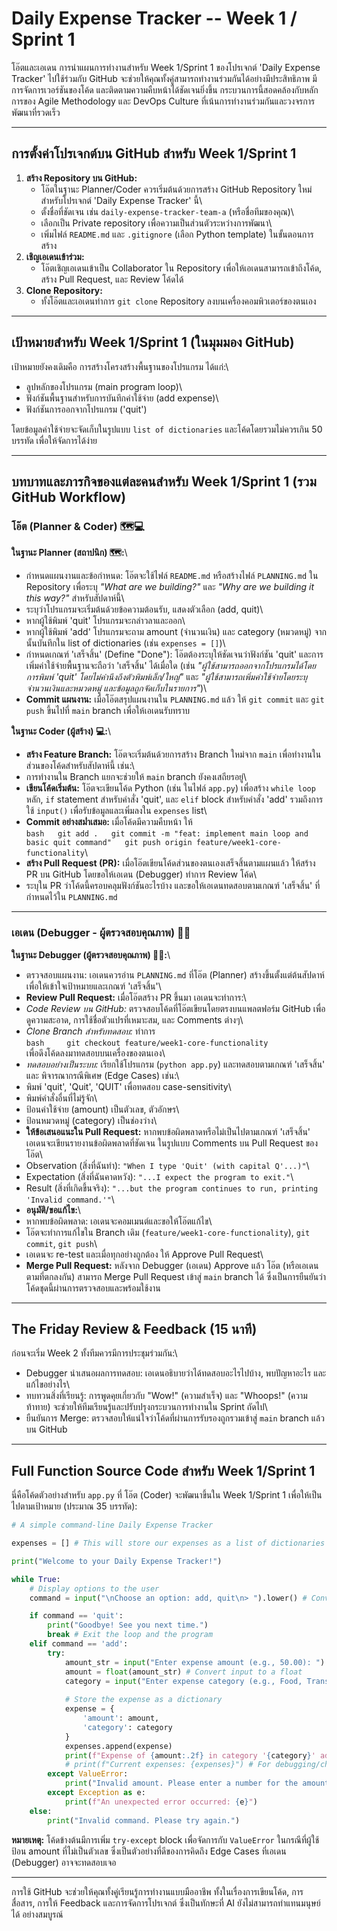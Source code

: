 # Daily Expense Tracker -- Week 1 / Sprint 1

โอ๊ตและเอเดน การนำแผนการทำงานสำหรับ Week 1/Sprint 1 ของโปรเจกต์ 'Daily
Expense Tracker' ไปใช้ร่วมกับ GitHub
จะช่วยให้คุณทั้งคู่สามารถทำงานร่วมกันได้อย่างมีประสิทธิภาพ
มีการจัดการเวอร์ชันของโค้ด และติดตามความคืบหน้าได้ชัดเจนยิ่งขึ้น
กระบวนการนี้สอดคล้องกับหลักการของ Agile Methodology และ DevOps Culture
ที่เน้นการทำงานร่วมกันและวงจรการพัฒนาที่รวดเร็ว

------------------------------------------------------------------------

## การตั้งค่าโปรเจกต์บน GitHub สำหรับ Week 1/Sprint 1

1.  **สร้าง Repository บน GitHub:**
    -   โอ๊ตในฐานะ Planner/Coder ควรเริ่มต้นด้วยการสร้าง GitHub
        Repository ใหม่สำหรับโปรเจกต์ 'Daily Expense Tracker' นี้\
    -   ตั้งชื่อที่ชัดเจน เช่น `daily-expense-tracker-team-a`
        (หรือชื่อทีมของคุณ)\
    -   เลือกเป็น Private repository
        เพื่อความเป็นส่วนตัวระหว่างการพัฒนา\
    -   เพิ่มไฟล์ `README.md` และ `.gitignore` (เลือก Python template)
        ในขั้นตอนการสร้าง
2.  **เชิญเอเดนเข้าร่วม:**
    -   โอ๊ตเชิญเอเดนเข้าเป็น Collaborator ใน Repository
        เพื่อให้เอเดนสามารถเข้าถึงโค้ด, สร้าง Pull Request, และ Review
        โค้ดได้
3.  **Clone Repository:**
    -   ทั้งโอ๊ตและเอเดนทำการ `git clone` Repository
        ลงบนเครื่องคอมพิวเตอร์ของตนเอง

------------------------------------------------------------------------

## เป้าหมายสำหรับ Week 1/Sprint 1 (ในมุมมอง GitHub)

เป้าหมายยังคงเดิมคือ การสร้างโครงสร้างพื้นฐานของโปรแกรม ได้แก่:\
- ลูปหลักของโปรแกรม (main program loop)\
- ฟังก์ชันพื้นฐานสำหรับการบันทึกค่าใช้จ่าย (add expense)\
- ฟังก์ชันการออกจากโปรแกรม ('quit')

โดยข้อมูลค่าใช้จ่ายจะจัดเก็บในรูปแบบ `list of dictionaries`
และโค้ดโดยรวมไม่ควรเกิน 50 บรรทัด เพื่อให้จัดการได้ง่าย

------------------------------------------------------------------------

## บทบาทและภารกิจของแต่ละคนสำหรับ Week 1/Sprint 1 (รวม GitHub Workflow)

### โอ๊ต (Planner & Coder) 🗺️💻

**ในฐานะ Planner (สถาปนิก) 🗺️:**\
- กำหนดแผนงานและข้อกำหนด: โอ๊ตจะใช้ไฟล์ `README.md` หรือสร้างไฟล์
`PLANNING.md` ใน Repository เพื่อระบุ *"What are we building?"* และ
*"Why are we building it this way?"* สำหรับสัปดาห์นี้\
- ระบุว่าโปรแกรมจะเริ่มต้นด้วยข้อความต้อนรับ, แสดงตัวเลือก (add, quit)\
- หากผู้ใช้พิมพ์ 'quit' โปรแกรมจะกล่าวลาและออก\
- หากผู้ใช้พิมพ์ 'add' โปรแกรมจะถาม amount (จำนวนเงิน) และ category
(หมวดหมู่) จากนั้นบันทึกใน list of dictionaries (เช่น `expenses = []`)\
- กำหนดเกณฑ์ 'เสร็จสิ้น' (Define "Done"):
โอ๊ตต้องระบุให้ชัดเจนว่าฟังก์ชัน 'quit'
และการเพิ่มค่าใช้จ่ายพื้นฐานจะถือว่า 'เสร็จสิ้น' ได้เมื่อใด (เช่น
*"ผู้ใช้สามารถออกจากโปรแกรมได้โดยการพิมพ์ 'quit'
โดยไม่คำนึงถึงตัวพิมพ์เล็ก/ใหญ่"* และ
*"ผู้ใช้สามารถเพิ่มค่าใช้จ่ายโดยระบุจำนวนเงินและหมวดหมู่
และข้อมูลถูกจัดเก็บในรายการ"*)\
- **Commit แผนงาน:** เมื่อโอ๊ตสรุปแผนงานใน `PLANNING.md` แล้ว ให้
`git commit` และ `git push` ขึ้นไปที่ `main` branch เพื่อให้เอเดนรับทราบ

**ในฐานะ Coder (ผู้สร้าง) 💻:**\
- **สร้าง Feature Branch:** โอ๊ตจะเริ่มต้นด้วยการสร้าง Branch ใหม่จาก
`main` เพื่อทำงานในส่วนของโค้ดสำหรับสัปดาห์นี้ เช่น:\
- การทำงานใน Branch แยกจะช่วยให้ `main` branch ยังคงเสถียรอยู่\
- **เขียนโค้ดเริ่มต้น:** โอ๊ตจะเขียนโค้ด Python (เช่น ในไฟล์ `app.py`)
เพื่อสร้าง `while loop` หลัก, `if` statement สำหรับคำสั่ง 'quit', และ
`elif` block สำหรับคำสั่ง 'add' รวมถึงการใช้ `input()`
เพื่อรับข้อมูลและเพิ่มลงใน `expenses` list\
- **Commit อย่างสม่ำเสมอ:** เมื่อโค้ดมีความคืบหน้า ให้\
`bash   git add .   git commit -m "feat: implement main loop and basic quit command"   git push origin feature/week1-core-functionality`\
- **สร้าง Pull Request (PR):**
เมื่อโอ๊ตเขียนโค้ดส่วนของตนเองเสร็จสิ้นตามแผนแล้ว ให้สร้าง PR บน GitHub
โดยขอให้เอเดน (Debugger) ทำการ Review โค้ด\
- ระบุใน PR ว่าโค้ดนี้ครอบคลุมฟังก์ชันอะไรบ้าง
และขอให้เอเดนทดสอบตามเกณฑ์ 'เสร็จสิ้น' ที่กำหนดไว้ใน `PLANNING.md`

------------------------------------------------------------------------

### เอเดน (Debugger - ผู้ตรวจสอบคุณภาพ) 🕵️‍♀️

**ในฐานะ Debugger (ผู้ตรวจสอบคุณภาพ) 🕵️‍♀️:**\
- ตรวจสอบแผนงาน: เอเดนควรอ่าน `PLANNING.md` ที่โอ๊ต (Planner)
สร้างขึ้นตั้งแต่ต้นสัปดาห์เพื่อให้เข้าใจเป้าหมายและเกณฑ์ 'เสร็จสิ้น'\
- **Review Pull Request:** เมื่อโอ๊ตสร้าง PR ขึ้นมา เอเดนจะทำการ:\
- *Code Review บน GitHub:* ตรวจสอบโค้ดที่โอ๊ตเขียนโดยตรงบนแพลตฟอร์ม
GitHub เพื่อดูความสะอาด, การใช้ชื่อตัวแปรที่เหมาะสม, และ Comments ต่างๆ\
- *Clone Branch สำหรับทดสอบ:* ทำการ\
`bash     git checkout feature/week1-core-functionality`\
เพื่อดึงโค้ดลงมาทดสอบบนเครื่องของตนเอง\
- *ทดสอบอย่างเป็นระบบ:* เรียกใช้โปรแกรม (`python app.py`)
และทดสอบตามเกณฑ์ 'เสร็จสิ้น' และ พิจารณากรณีพิเศษ (Edge Cases) เช่น:\
- พิมพ์ 'quit', 'Quit', 'QUIT' เพื่อทดสอบ case-sensitivity\
- พิมพ์คำสั่งอื่นที่ไม่รู้จัก\
- ป้อนค่าใช้จ่าย (amount) เป็นตัวเลข, ตัวอักษร\
- ป้อนหมวดหมู่ (category) เป็นช่องว่าง\
- **ให้ข้อเสนอแนะใน Pull Request:** หากพบข้อผิดพลาดหรือไม่เป็นไปตามเกณฑ์
'เสร็จสิ้น' เอเดนจะเขียนรายงานข้อผิดพลาดที่ชัดเจน ในรูปแบบ Comments บน
Pull Request ของโอ๊ต\
- Observation (สิ่งที่ฉันทำ):
`"When I type 'Quit' (with capital Q'...)"`\
- Expectation (สิ่งที่ฉันคาดหวัง): `"...I expect the program to exit."`\
- Result (สิ่งที่เกิดขึ้นจริง):
`"...but the program continues to run, printing 'Invalid command.'"`\
- **อนุมัติ/ขอแก้ไข:**\
- หากพบข้อผิดพลาด: เอเดนจะคอมเมนต์และขอให้โอ๊ตแก้ไข\
- โอ๊ตจะทำการแก้ไขใน Branch เดิม (`feature/week1-core-functionality`),
`git commit`, `git push`\
- เอเดนจะ re-test และเมื่อทุกอย่างถูกต้อง ให้ Approve Pull Request\
- **Merge Pull Request:** หลังจาก Debugger (เอเดน) Approve แล้ว โอ๊ต
(หรือเอเดน ตามที่ตกลงกัน) สามารถ Merge Pull Request เข้าสู่ `main`
branch ได้ ซึ่งเป็นการยืนยันว่าโค้ดชุดนี้ผ่านการตรวจสอบและพร้อมใช้งาน

------------------------------------------------------------------------

## The Friday Review & Feedback (15 นาที)

ก่อนจะเริ่ม Week 2 ทั้งทีมควรมีการประชุมร่วมกัน:\
- Debugger นำเสนอผลการทดสอบ: เอเดนอธิบายว่าได้ทดสอบอะไรไปบ้าง,
พบปัญหาอะไร และแก้ไขอย่างไร\
- ทบทวนสิ่งที่เรียนรู้: การพูดคุยเกี่ยวกับ "Wow!" (ความสำเร็จ) และ
"Whoops!" (ความท้าทาย) จะช่วยให้ทีมเรียนรู้และปรับปรุงกระบวนการทำงานใน
Sprint ถัดไป\
- ยืนยันการ Merge: ตรวจสอบให้แน่ใจว่าโค้ดที่ผ่านการรับรองถูกรวมเข้าสู่
`main` branch แล้วบน GitHub

------------------------------------------------------------------------

## Full Function Source Code สำหรับ Week 1/Sprint 1

นี่คือโค้ดตัวอย่างสำหรับ `app.py` ที่ โอ๊ต (Coder) จะพัฒนาขึ้นใน Week
1/Sprint 1 เพื่อให้เป็นไปตามเป้าหมาย (ประมาณ 35 บรรทัด):

``` python
# A simple command-line Daily Expense Tracker

expenses = [] # This will store our expenses as a list of dictionaries

print("Welcome to your Daily Expense Tracker!")

while True:
    # Display options to the user
    command = input("\nChoose an option: add, quit\n> ").lower() # Convert input to lowercase for case-insensitivity

    if command == 'quit':
        print("Goodbye! See you next time.")
        break # Exit the loop and the program
    elif command == 'add':
        try:
            amount_str = input("Enter expense amount (e.g., 50.00): ")
            amount = float(amount_str) # Convert input to a float
            category = input("Enter expense category (e.g., Food, Transport): ")
            
            # Store the expense as a dictionary
            expense = {
                'amount': amount,
                'category': category
            }
            expenses.append(expense)
            print(f"Expense of {amount:.2f} in category '{category}' added.")
            # print(f"Current expenses: {expenses}") # For debugging/checking internal state
        except ValueError:
            print("Invalid amount. Please enter a number for the amount.")
        except Exception as e:
            print(f"An unexpected error occurred: {e}")
    else:
        print("Invalid command. Please try again.")
```

**หมายเหตุ:** โค้ดข้างต้นมีการเพิ่ม `try-except` block เพื่อจัดการกับ
`ValueError` ในกรณีที่ผู้ใช้ป้อน amount ที่ไม่เป็นตัวเลข
ซึ่งเป็นตัวอย่างที่ดีของการคิดถึง Edge Cases ที่เอเดน (Debugger)
อาจจะทดสอบเจอ

------------------------------------------------------------------------

การใช้ GitHub จะช่วยให้คุณทั้งคู่เรียนรู้การทำงานแบบมืออาชีพ
ทั้งในเรื่องการเขียนโค้ด, การสื่อสาร, การให้ Feedback
และการจัดการโปรเจกต์ ซึ่งเป็นทักษะที่ AI ยังไม่สามารถทำแทนมนุษย์ได้
อย่างสมบูรณ์
